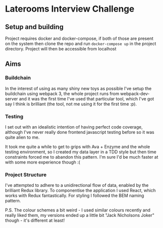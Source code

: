 # Laterooms Interview Challenge

## Setup and building 
Project requires docker and docker-compose, if both of those are present on the system then clone the repo and run `docker-compose up` in the project directory.
Project will then be accessible from localhost

## Aims

### Buildchain

In the interest of using as many shiny new toys as possible I've setup the buildchain using webpack 3, the whole project runs from webpack-dev-server and it was the first time I've used that particular tool, which I've got say I think is brilliant (the tool, not me using it for the first time :p).

### Testing

I set out with an idealistic intention of having perfect code coverage, although I've never really done frontend javascript testing before so it was quite alien to me.

It took me quite a while to get to grips with Ava + Enzyme and the whole testing environment, so I created my data layer in a TDD style but then time constraints forced me to abandon this pattern.
I'm sure I'd be much faster at with some more experience though :(

### Project Structure

I've attempted to adhere to a unidirectional flow of data, enabled by the brilliant Redux library. To componentise the application I used React, which works with Redux fantastically. For styling I followed the BEM naming pattern.

P.S. The colour schemes a bit weird - I used similar colours recently and really liked them, my versions ended up a little bit "Jack Nicholsons Joker" though - it's different at least!
